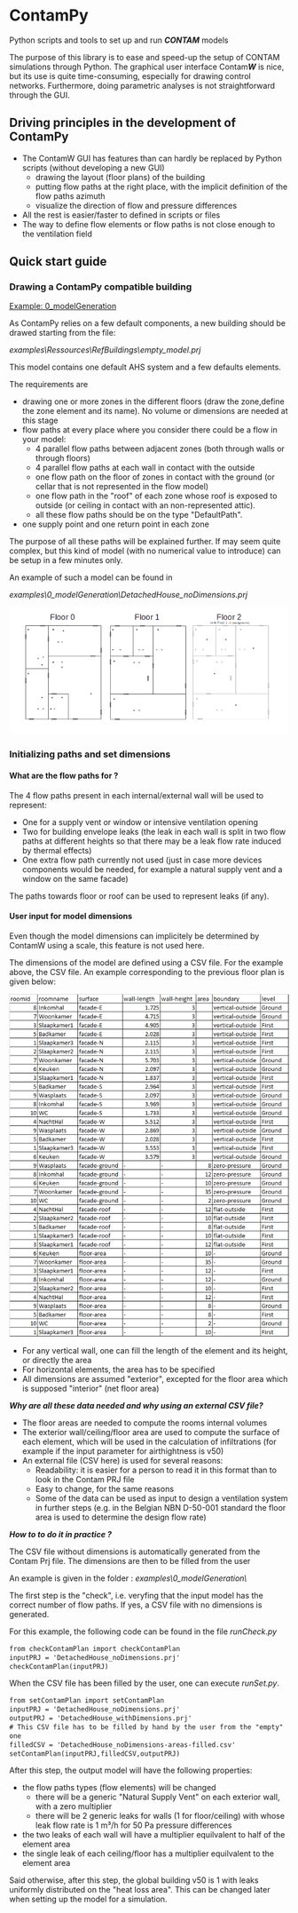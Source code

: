 # ContamPy
Python scripts and tools to set up and run ***CONTAM*** models

The purpose of this library is to ease and speed-up the setup of CONTAM simulations through Python. The graphical user interface Contam***W*** is nice, but its use is quite time-consuming, especially for drawing control networks. Furthermore, doing parametric analyses is not straightforward through the GUI. 

## Driving principles in the development of ContamPy

+ The ContamW GUI has features than can hardly be replaced by Python scripts (without developing a new GUI)
	+ drawing the layout (floor plans) of the building
	+ putting flow paths at the right place, with the implicit definition of the flow paths azimuth
	+ visualize the direction of flow and pressure differences
+ All the rest is easier/faster to defined in scripts or files
+ The way to define flow elements or flow paths is not close enough to the ventilation field

## Quick start guide

### Drawing a ContamPy compatible building

[Example: 0_modelGeneration](ContamPy/examples/0_modelGeneration)


As ContamPy relies on a few default components, a new building should be drawed starting from the file: 

*examples\Ressources\RefBuildings\empty_model.prj*

This model contains one default AHS system and a few defaults elements. 

The requirements are

+ drawing one or more zones in the different floors (draw the zone,define the zone element and its name). No volume or dimensions are needed at this stage
+ flow paths at every place where you consider there could be a flow in your model:
	+ 4 parallel flow paths between adjacent zones (both through walls or through floors)
	+ 4 parallel flow paths at each wall in contact with the outside
	+ one flow path on the floor of zones in contact with the ground (or cellar that is not represented in the flow model)
	+ one flow path in the "roof" of each zone whose roof is exposed to outside (or ceiling in contact with an non-represented attic). 
	+ all these flow paths should be on the type "DefaultPath". 
+ one supply point and one return point in each zone

The purpose of all these paths will be explained further. If may seem quite complex, but this kind of model (with no numerical value to introduce) can be setup in a few minutes only. 


An example of such a model can be found in 

*examples\0_modelGeneration\DetachedHouse_noDimensions.prj*


![image](images/floor_plan_image.png "Title") 


### Initializing paths and set dimensions

#### What are the flow paths for ?

The 4 flow paths present in each internal/external wall will be used to represent:

+ One for a supply vent or window or intensive ventilation opening
+ Two for building envelope leaks (the leak in each wall is split in two flow paths at different heights so that there may be a leak flow rate induced by thermal effects)
+ One extra flow path currently not used (just in case more devices components would be needed, for example a natural supply vent and a window on the same facade)

The paths towards floor or roof can be used to represent leaks (if any). 


#### User input for model dimensions

Even though the model dimensions can implicitely be determined by ContamW using a scale, this feature is not used here. 

The dimensions of the model are defined using a CSV file. For the example above, the CSV file. An example corresponding to the previous floor plan is given below:

![image](images/csv_table_filled.png)

+ For any vertical wall, one can fill the length of the element and its height, or directly the area
+ For horizontal elements, the area has to be specified
+ All dimensions are assumed "exterior", excepted for the floor area which is supposed "interior" (net floor area)

***Why are all these data needed and why using an external CSV file?***

+ The floor areas are needed to compute the rooms internal volumes
+ The exterior wall/ceiling/floor area are used to compute the surface of each element, which will be used in the calculation of infiltrations (for example if the input parameter for airthightness is v50)
+ An external file (CSV here) is used for several reasons:
	+ Readability: it is easier for a person to read it in this format than to look in the Contam PRJ file
	+ Easy to change, for the same reasons
	+ Some of the data can be used as input to design a ventilation system in further steps (e.g. in the Belgian NBN D-50-001 standard the floor area is used to determine the design flow rate)


***How to to do it in practice ?***

The CSV file without dimensions is automatically generated from the Contam Prj file. The dimensions are then to be filled from the user

An example is given in the folder : *examples\0_modelGeneration\\*

The first step is the "check", i.e. veryfing that the input model has the correct number of flow paths. If yes, a CSV file with no dimensions is generated.

For this example, the following code can be found in the file *runCheck.py*
```
from checkContamPlan import checkContamPlan
inputPRJ = 'DetachedHouse_noDimensions.prj'
checkContamPlan(inputPRJ)
```

When the CSV file has been filled by the user, one can execute *runSet.py*. 
```
from setContamPlan import setContamPlan
inputPRJ = 'DetachedHouse_noDimensions.prj'
outputPRJ = 'DetachedHouse_withDimensions.prj'
# This CSV file has to be filled by hand by the user from the "empty" one
filledCSV = 'DetachedHouse_noDimensions-areas-filled.csv'
setContamPlan(inputPRJ,filledCSV,outputPRJ)
```

After this step, the output model will have the following properties:
+ the flow paths types (flow elements) will be changed
	+ there will be a generic "Natural Supply Vent" on each exterior wall, with a zero multiplier
	+ there will be 2 generic leaks for walls (1 for floor/ceiling) with whose leak flow rate is 1 m³/h for 50 Pa pressure differences
+ the two leaks of each wall will have a multiplier equilvalent to half of the element area
+ the single leak of each ceiling/floor has a multiplier equilvalent to the element area

Said otherwise, after this step, the global building v50 is 1 with leaks uniformly distributed on the "heat loss area". This can be changed later when setting up the model for a simulation. 











